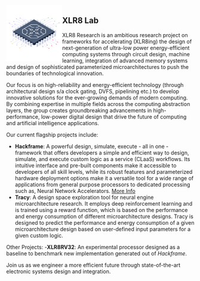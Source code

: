 <img align="left" width="150" src="/microchip.png" />

## XLR8 Lab
XLR8 Research is an ambitious research project on frameworks for accelerating (XLR8ing) the design of next-generation of ultra-low power energy-efficient computing systems through circuit design, machine learning, integration of advanced memory systems and design of sophisticated parameterized microarchitectures to push the boundaries of technological innovation.

Our focus is on high-reliability and energy-efficient technology (through architectural design s/a clock gating, DVFS, pipelining etc.) to develop innovative solutions for the ever-growing demands of modern computing. By combining expertise in multiple fields across the computing abstraction layers, the group creates groundbreaking advancements in high-performance, low-power digital design that drive the future of computing and artificial intelligence applications.

Our current flagship projects include:
- **Hackframe**: A powerful design, simulate, execute - all in one - framework that offers developers a simple and efficient way to design, simulate, and execute custom logic as a service (CLaaS) workflows. Its intuitive interface and pre-built components make it accessible to developers of all skill levels, while its robust features and parameterized hardware deployment options make it a versatile tool for a wide range of applications from general purpose processors to dedicated processing such as, Neural Network Accelerators. [More Info](/hackframe-ideation.md)
- **Tracy**: A design space exploration tool for neural engine microarchitecture research. It employs deep reinforcement learning and is trained using a reward function, which is based on the performance and energy consumption of different microarchitecture designs. Tracy is designed to predict the performance and energy consumption of a given microarchitecture design based on user-defined input parameters for a given custom logic.

Other Projects:
-**XLR8RV32**: An experimental processor designed as a baseline to benchmark new implementation generated out of *Hackframe*. 

Join us as we engineer a more efficient future through state-of-the-art electronic systems design and integration.
